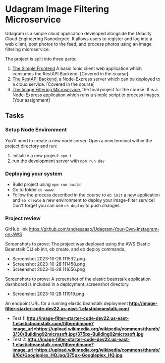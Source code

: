 # Udagram Image Filtering Microservice

Udagram is a simple cloud application developed alongside the Udacity Cloud Engineering Nanodegree. It allows users to register and log into a web client, post photos to the feed, and process photos using an image filtering microservice.

The project is split into three parts:
1. [The Simple Frontend](https://github.com/udacity/cloud-developer/tree/master/course-02/exercises/udacity-c2-frontend)
A basic Ionic client web application which consumes the RestAPI Backend. [Covered in the course]
2. [The RestAPI Backend](https://github.com/udacity/cloud-developer/tree/master/course-02/exercises/udacity-c2-restapi), a Node-Express server which can be deployed to a cloud service. [Covered in the course]
3. [The Image Filtering Microservice](https://github.com/udacity/cloud-developer/tree/master/course-02/project/image-filter-starter-code), the final project for the course. It is a Node-Express application which runs a simple script to process images. [Your assignment]

## Tasks

### Setup Node Environment

You'll need to create a new node server. Open a new terminal within the project directory and run:

1. Initialize a new project: `npm i`
2. run the development server with `npm run dev`

### Deploying your system
- Build project using `npm run build`
- Go to folder `cd wwww`
- Follow the process described in the course to `eb init` a new application and `eb create` a new environment to deploy your image-filter service! Don't forget you can use `eb deploy` to push changes.

### Project review

GitHub link https://github.com/andresaaap/Udagram-Your-Own-Instagram-on-AWS

Screenshots to prove: The project was deployed using the AWS Elastic Beanstalk CLI eb init, eb create, and eb deploy commands.

- Screenshot 2023-10-28 111532.png
- Screenshot 2023-10-28 111458.png
- Screenshot 2023-10-28 111656.png

Screenshots to prove: A screenshot of the elastic beanstalk application dashboard is included in a deployment_screenshot directory.

- Screenshot 2023-10-28 111919.png

An endpoint URL for a running elastic beanstalk deployment **http://image-filter-starter-code-dev22.us-east-1.elasticbeanstalk.com/**

- Test 1: **http://image-filter-starter-code-dev22.us-east-1.elasticbeanstalk.com/filteredimage?image_url=https://upload.wikimedia.org/wikipedia/commons/thumb/3/30/Building92microsoft.jpg/375px-Building92microsoft.jpg**
- Test 2: **http://image-filter-starter-code-dev22.us-east-1.elasticbeanstalk.com/filteredimage?image_url=https://upload.wikimedia.org/wikipedia/commons/thumb/6/6d/Googleplex_HQ.jpg/375px-Googleplex_HQ.jpg**